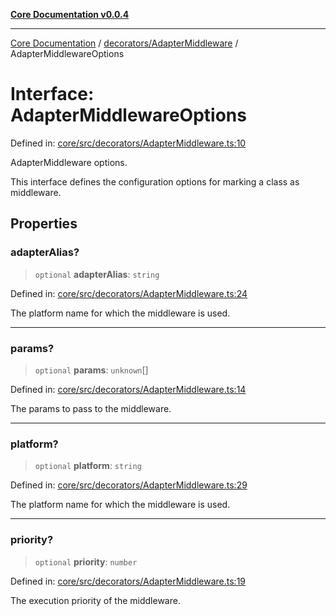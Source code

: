[**Core Documentation v0.0.4**](../../../README.md)

***

[Core Documentation](../../../modules.md) / [decorators/AdapterMiddleware](../README.md) / AdapterMiddlewareOptions

# Interface: AdapterMiddlewareOptions

Defined in: [core/src/decorators/AdapterMiddleware.ts:10](https://github.com/stonemjs/core/blob/2adc2da4c7e3b5a9f593c198ba7e8ad639651777/src/decorators/AdapterMiddleware.ts#L10)

AdapterMiddleware options.

This interface defines the configuration options for marking a class as middleware.

## Properties

### adapterAlias?

> `optional` **adapterAlias**: `string`

Defined in: [core/src/decorators/AdapterMiddleware.ts:24](https://github.com/stonemjs/core/blob/2adc2da4c7e3b5a9f593c198ba7e8ad639651777/src/decorators/AdapterMiddleware.ts#L24)

The platform name for which the middleware is used.

***

### params?

> `optional` **params**: `unknown`[]

Defined in: [core/src/decorators/AdapterMiddleware.ts:14](https://github.com/stonemjs/core/blob/2adc2da4c7e3b5a9f593c198ba7e8ad639651777/src/decorators/AdapterMiddleware.ts#L14)

The params to pass to the middleware.

***

### platform?

> `optional` **platform**: `string`

Defined in: [core/src/decorators/AdapterMiddleware.ts:29](https://github.com/stonemjs/core/blob/2adc2da4c7e3b5a9f593c198ba7e8ad639651777/src/decorators/AdapterMiddleware.ts#L29)

The platform name for which the middleware is used.

***

### priority?

> `optional` **priority**: `number`

Defined in: [core/src/decorators/AdapterMiddleware.ts:19](https://github.com/stonemjs/core/blob/2adc2da4c7e3b5a9f593c198ba7e8ad639651777/src/decorators/AdapterMiddleware.ts#L19)

The execution priority of the middleware.
